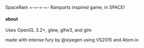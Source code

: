 SpaceRam
=-=-=-=-
Ramparts inspired game, in SPACE!


#### about
Uses OpenGL 3.2+, glew, glfw3, and glm

made with intense fury by @siyegen using VS2015 and Atom.io
